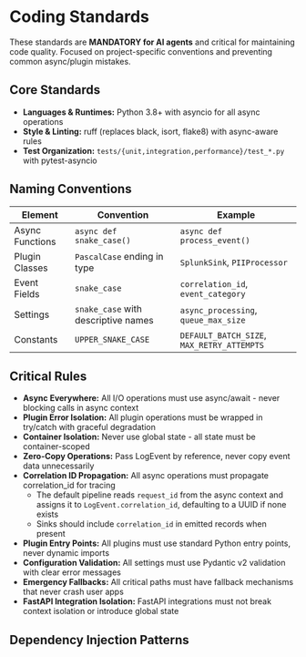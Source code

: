 # Coding Standards

These standards are **MANDATORY for AI agents** and critical for maintaining code quality. Focused on project-specific conventions and preventing common async/plugin mistakes.

## Core Standards

- **Languages & Runtimes:** Python 3.8+ with asyncio for all async operations
- **Style & Linting:** ruff (replaces black, isort, flake8) with async-aware rules
- **Test Organization:** `tests/{unit,integration,performance}/test_*.py` with pytest-asyncio

## Naming Conventions

| Element         | Convention                          | Example                                    |
| --------------- | ----------------------------------- | ------------------------------------------ |
| Async Functions | `async def snake_case()`            | `async def process_event()`                |
| Plugin Classes  | `PascalCase` ending in type         | `SplunkSink`, `PIIProcessor`               |
| Event Fields    | `snake_case`                        | `correlation_id`, `event_category`         |
| Settings        | `snake_case` with descriptive names | `async_processing`, `queue_max_size`       |
| Constants       | `UPPER_SNAKE_CASE`                  | `DEFAULT_BATCH_SIZE`, `MAX_RETRY_ATTEMPTS` |

## Critical Rules

- **Async Everywhere:** All I/O operations must use async/await - never blocking calls in async context
- **Plugin Error Isolation:** All plugin operations must be wrapped in try/catch with graceful degradation
- **Container Isolation:** Never use global state - all state must be container-scoped
- **Zero-Copy Operations:** Pass LogEvent by reference, never copy event data unnecessarily
- **Correlation ID Propagation:** All async operations must propagate correlation_id for tracing
  - The default pipeline reads `request_id` from the async context and assigns it to `LogEvent.correlation_id`, defaulting to a UUID if none exists
  - Sinks should include `correlation_id` in emitted records when present
- **Plugin Entry Points:** All plugins must use standard Python entry points, never dynamic imports
- **Configuration Validation:** All settings must use Pydantic v2 validation with clear error messages
- **Emergency Fallbacks:** All critical paths must have fallback mechanisms that never crash user apps
- **FastAPI Integration Isolation:** FastAPI integrations must not break context isolation or introduce global state

## Dependency Injection Patterns

```python

```
